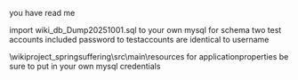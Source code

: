 you have read me

import wiki_db_Dump20251001.sql to your own mysql for schema
two test accounts included
password to testaccounts are identical to username

\wikiproject_springsuffering\src\main\resources for applicationproperties
be sure to put in your own mysql credentials
